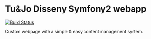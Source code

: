 Tu&Jo Disseny Symfony2 webapp
=============================

[![Build Status](https://travis-ci.org/Flexible-User-Experience/Tu-i-Jo-Disseny.svg?branch=master)](https://travis-ci.org/Flexible-User-Experience/Tu-i-Jo-Disseny)

Custom webpage with a simple & easy content management system.

